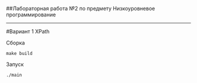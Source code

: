 ##Лабораторная работа №2 по предмету Низкоуровневое программирование
________
#Вариант 1 XPath

Сборка 

`make build`

Запуск

`./main`

